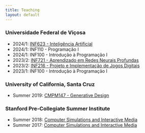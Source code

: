 ```yaml
---
title: Teaching
layout: default
---
```


### Universidade Federal de Viçosa
- 2024/1: [INF623 - Inteligência Artificial](https://ufv-inf623.lucasnferreira.com/)
- 2024/1: INF110 - Programação I
- 2024/1: INF100 - Introdução à Programação I
- 2023/2: [INF721 - Aprendizado em Redes Neurais Profundas](https://lucasnfe.github.io/ufv-inf721/)
- 2023/2: [INF216 - Projeto e Implementação de Jogos Digitais](https://lucasnfe.github.io/ufv-inf216)
- 2023/1: INF100 - Introdução à Programação I

### University of California, Santa Cruz
- Summer 2019: [CMPM147 - Generative Design](https://canvas.ucsc.edu/courses/26749)

### Stanford Pre-Collegiate Summer Institute
- Summer 2018: [Computer Simulations and Interactive Media](https://lucasnfe.github.io/csim18/)
- Summer 2017: [Computer Simulations and Interactive Media](teaching/csim/home.html)
